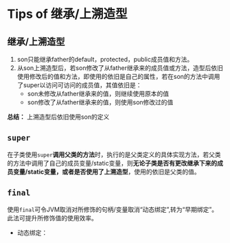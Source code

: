 # Tips of 继承/上溯造型
## 继承/上溯造型
1. son只能继承father的default，protected，public成员值和方法。
2. 从son上溯造型后，若son修改了从father继承来的成员值或方法，造型后依旧使用修改后的值和方法，即使用的依旧是自己的属性，若在son的方法中调用了super以访问可访问的成员值，其值依旧是：
   - son未修改从father继承来的值，则继续使用原本的值
   - son修改了从father继承来的值，则使用son修改过的值


**总结：** 上溯造型后依旧使用son的定义

## `super`
在子类使用`super`**调用父类的方法**时，执行的是父类定义的具体实现方法，若父类的方法中调用了自己的成员变量/static变量，则**无论子类是否有更改继承下来的成员变量/static变量，或者是否使用了上溯造型**，使用的依旧是父类的值。

## `final`
使用`final`可令JVM取消对所修饰的句柄/变量取消“动态绑定”,转为“早期绑定”。此法可提升所修饰值的使用效率。
- 动态绑定：